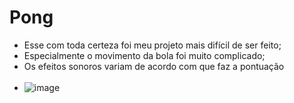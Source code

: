 # Pong
- Esse com toda certeza foi meu projeto mais difícil de ser feito; <br>
- Especialmente o movimento da bola foi muito complicado; <br>
- Os efeitos sonoros variam de acordo com que faz a pontuação <br><br>
- ![image](https://user-images.githubusercontent.com/101783823/168501440-2e13edad-d7e4-49bc-8db7-3a5ca43b44df.png)
